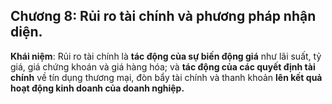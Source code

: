 

## Chương 8: Rủi ro tài chính và phương pháp nhận diện.

**Khái niệm**: Rủi ro tài chính là **tác động của sự biến động giá** như lãi suất, tỷ giá, giá chứng khoán và giá hàng hóa; và **tác động của các quyết định tài chính** về tín dụng thương mại, đòn bẩy tài chính và thanh khoản **lên kết quả hoạt động kinh doanh của doanh nghiệp.** 